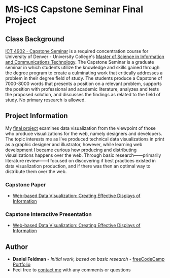 # MS-ICS Capstone Seminar Final Project

## Class Background
[ICT 4902 - Capstone Seminar](https://universitycollege.du.edu/courses/coursesdetail.cfm?degreecode=ict&coursenum=4902) is a required concentration course for University of Denver - University College's [Master of Science in Information and Communications Technology](https://universitycollege.du.edu/ict/degree/masters/web-design-and-development-online/degreeid/400). The Capstone Seminar is a graduate seminar in which students utilize the knowledge and skills gained through the degree program to create a culminating work that critically addresses a problem in their degree field of study. The students produce a Capstone of 7000-8000 words that presents a position on a relevant problem, supports the position with professional and academic literature, analyzes and tests the proposed solution, and discusses the findings as related to the field of study. No primary research is allowed. 

## Project Information
My [final project](https://github.com/Feldbot/MS-ICT-Capstone-Seminar/blob/master/Web-based%20Data%20Visualization_Daniel%20Feldman.pdf) examines data visualization from the viewpoint of those who produce visualizations for the web, namely designers and developers. The topic interests me as I've produced technical data visualizations in print as a graphic designer and illustrator, however, while learning web development I became curious how producing and distributing visualizations happens over the web. Through basic research——primarily literature review——I focused on discovering if best practices existed in data visualization production, and if there was then an optimal way to distribute them over the web. 

### Capstone Paper
- [Web-based Data Visualization: Creating Effective Displays of Information](https://github.com/Feldbot/MS-ICT-Capstone-Seminar/blob/master/Web-based%20Data%20Visualization_Daniel%20Feldman.pdf) 

### Capstone Interactive Presentation
- [Web-based Data Visualization: Creating Effective Displays of Information](http://prezi.com/buc7vn7jvxbq/?utm_campaign=share&utm_medium=copy&rc=ex0share)

## Author
* **Daniel Feldman** - *Initial work, based on basic research* - [freeCodeCamp Portfolio](https://feldbot.github.io/fcc-portfolio/)
* Feel free to [contact me](mailto:feldbot@gmail.com) with any comments or questions

